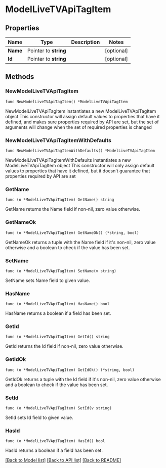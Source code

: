# ModelLiveTVApiTagItem

## Properties

Name | Type | Description | Notes
------------ | ------------- | ------------- | -------------
**Name** | Pointer to **string** |  | [optional] 
**Id** | Pointer to **string** |  | [optional] 

## Methods

### NewModelLiveTVApiTagItem

`func NewModelLiveTVApiTagItem() *ModelLiveTVApiTagItem`

NewModelLiveTVApiTagItem instantiates a new ModelLiveTVApiTagItem object
This constructor will assign default values to properties that have it defined,
and makes sure properties required by API are set, but the set of arguments
will change when the set of required properties is changed

### NewModelLiveTVApiTagItemWithDefaults

`func NewModelLiveTVApiTagItemWithDefaults() *ModelLiveTVApiTagItem`

NewModelLiveTVApiTagItemWithDefaults instantiates a new ModelLiveTVApiTagItem object
This constructor will only assign default values to properties that have it defined,
but it doesn't guarantee that properties required by API are set

### GetName

`func (o *ModelLiveTVApiTagItem) GetName() string`

GetName returns the Name field if non-nil, zero value otherwise.

### GetNameOk

`func (o *ModelLiveTVApiTagItem) GetNameOk() (*string, bool)`

GetNameOk returns a tuple with the Name field if it's non-nil, zero value otherwise
and a boolean to check if the value has been set.

### SetName

`func (o *ModelLiveTVApiTagItem) SetName(v string)`

SetName sets Name field to given value.

### HasName

`func (o *ModelLiveTVApiTagItem) HasName() bool`

HasName returns a boolean if a field has been set.

### GetId

`func (o *ModelLiveTVApiTagItem) GetId() string`

GetId returns the Id field if non-nil, zero value otherwise.

### GetIdOk

`func (o *ModelLiveTVApiTagItem) GetIdOk() (*string, bool)`

GetIdOk returns a tuple with the Id field if it's non-nil, zero value otherwise
and a boolean to check if the value has been set.

### SetId

`func (o *ModelLiveTVApiTagItem) SetId(v string)`

SetId sets Id field to given value.

### HasId

`func (o *ModelLiveTVApiTagItem) HasId() bool`

HasId returns a boolean if a field has been set.


[[Back to Model list]](../README.md#documentation-for-models) [[Back to API list]](../README.md#documentation-for-api-endpoints) [[Back to README]](../README.md)



